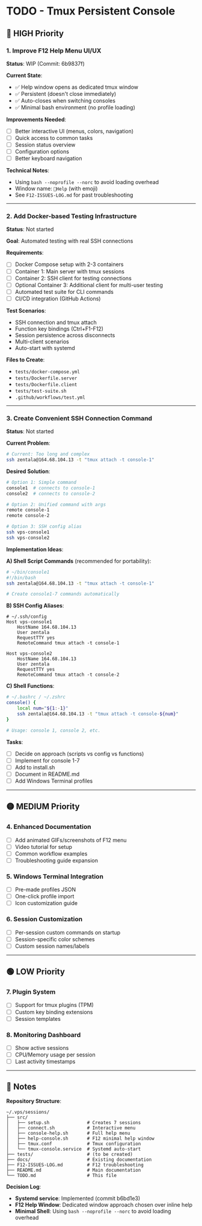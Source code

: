 # TODO - Tmux Persistent Console

## 🔴 HIGH Priority

### 1. Improve F12 Help Menu UI/UX
**Status**: WIP (Commit: 6b9837f)

**Current State**:
- ✅ Help window opens as dedicated tmux window
- ✅ Persistent (doesn't close immediately)
- ✅ Auto-closes when switching consoles
- ✅ Minimal bash environment (no profile loading)

**Improvements Needed**:
- [ ] Better interactive UI (menus, colors, navigation)
- [ ] Quick access to common tasks
- [ ] Session status overview
- [ ] Configuration options
- [ ] Better keyboard navigation

**Technical Notes**:
- Using `bash --noprofile --norc` to avoid loading overhead
- Window name: `🔧Help` (with emoji)
- See `F12-ISSUES-LOG.md` for past troubleshooting

---

### 2. Add Docker-based Testing Infrastructure
**Status**: Not started

**Goal**: Automated testing with real SSH connections

**Requirements**:
- [ ] Docker Compose setup with 2-3 containers
- [ ] Container 1: Main server with tmux sessions
- [ ] Container 2: SSH client for testing connections
- [ ] Optional Container 3: Additional client for multi-user testing
- [ ] Automated test suite for CLI commands
- [ ] CI/CD integration (GitHub Actions)

**Test Scenarios**:
- SSH connection and tmux attach
- Function key bindings (Ctrl+F1-F12)
- Session persistence across disconnects
- Multi-client scenarios
- Auto-start with systemd

**Files to Create**:
- `tests/docker-compose.yml`
- `tests/Dockerfile.server`
- `tests/Dockerfile.client`
- `tests/test-suite.sh`
- `.github/workflows/test.yml`

---

### 3. Create Convenient SSH Connection Command
**Status**: Not started

**Current Problem**:
```bash
# Current: Too long and complex
ssh zentala@164.68.104.13 -t "tmux attach -t console-1"
```

**Desired Solution**:
```bash
# Option 1: Simple command
console1  # connects to console-1
console2  # connects to console-2

# Option 2: Unified command with args
remote console-1
remote console-2

# Option 3: SSH config alias
ssh vps-console1
ssh vps-console2
```

**Implementation Ideas**:

**A) Shell Script Commands** (recommended for portability):
```bash
# ~/bin/console1
#!/bin/bash
ssh zentala@164.68.104.13 -t "tmux attach -t console-1"

# Create console1-7 commands automatically
```

**B) SSH Config Aliases**:
```ssh-config
# ~/.ssh/config
Host vps-console1
    HostName 164.68.104.13
    User zentala
    RequestTTY yes
    RemoteCommand tmux attach -t console-1

Host vps-console2
    HostName 164.68.104.13
    User zentala
    RequestTTY yes
    RemoteCommand tmux attach -t console-2
```

**C) Shell Functions**:
```bash
# ~/.bashrc / ~/.zshrc
console() {
    local num="${1:-1}"
    ssh zentala@164.68.104.13 -t "tmux attach -t console-${num}"
}

# Usage: console 1, console 2, etc.
```

**Tasks**:
- [ ] Decide on approach (scripts vs config vs functions)
- [ ] Implement for console 1-7
- [ ] Add to install.sh
- [ ] Document in README.md
- [ ] Add Windows Terminal profiles

---

## 🟡 MEDIUM Priority

### 4. Enhanced Documentation
- [ ] Add animated GIFs/screenshots of F12 menu
- [ ] Video tutorial for setup
- [ ] Common workflow examples
- [ ] Troubleshooting guide expansion

### 5. Windows Terminal Integration
- [ ] Pre-made profiles JSON
- [ ] One-click profile import
- [ ] Icon customization guide

### 6. Session Customization
- [ ] Per-session custom commands on startup
- [ ] Session-specific color schemes
- [ ] Custom session names/labels

---

## 🟢 LOW Priority

### 7. Plugin System
- [ ] Support for tmux plugins (TPM)
- [ ] Custom key binding extensions
- [ ] Session templates

### 8. Monitoring Dashboard
- [ ] Show active sessions
- [ ] CPU/Memory usage per session
- [ ] Last activity timestamps

---

## 📝 Notes

**Repository Structure**:
```
~/.vps/sessions/
├── src/
│   ├── setup.sh              # Creates 7 sessions
│   ├── connect.sh            # Interactive menu
│   ├── console-help.sh       # Full help menu
│   ├── help-console.sh       # F12 minimal help window
│   ├── tmux.conf             # Tmux configuration
│   └── tmux-console.service  # Systemd auto-start
├── tests/                    # (to be created)
├── docs/                     # Existing documentation
├── F12-ISSUES-LOG.md         # F12 troubleshooting
├── README.md                 # Main documentation
└── TODO.md                   # This file
```

**Decision Log**:
- **Systemd service**: Implemented (commit b6bd1e3)
- **F12 Help Window**: Dedicated window approach chosen over inline help
- **Minimal Shell**: Using `bash --noprofile --norc` to avoid loading overhead
